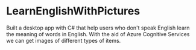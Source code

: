 # LearnEnglishWithPictures
Built a desktop app with C# that help users who don't speak English learn the meaning of words in English. With the aid of Azure Cognitive Services we can get images of different types of items.
